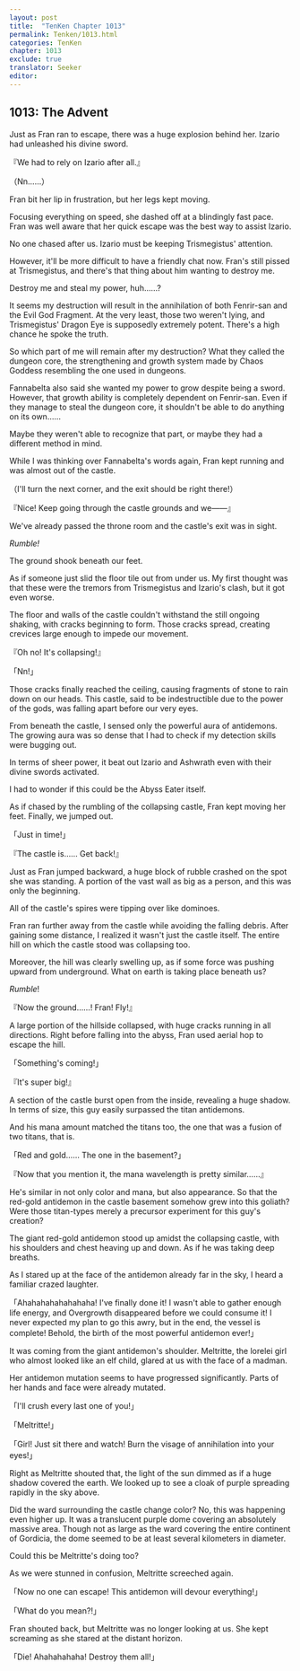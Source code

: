 ```yaml
---
layout: post
title:  "TenKen Chapter 1013"
permalink: Tenken/1013.html
categories: TenKen
chapter: 1013
exclude: true
translator: Seeker
editor: 
---
```

<h2>1013: The Advent</h2>

Just as Fran ran to escape, there was a huge explosion behind her. Izario had unleashed his divine sword.

『We had to rely on Izario after all.』

（Nn……）

Fran bit her lip in frustration, but her legs kept moving.

Focusing everything on speed, she dashed off at a blindingly fast pace. Fran was well aware that her quick escape was the best way to assist Izario.

No one chased after us. Izario must be keeping Trismegistus' attention.

However, it'll be more difficult to have a friendly chat now. Fran's still pissed at Trismegistus, and there's that thing about him wanting to destroy me.

Destroy me and steal my power, huh……?

It seems my destruction will result in the annihilation of both Fenrir-san and the Evil God Fragment. At the very least, those two weren't lying, and Trismegistus' Dragon Eye is supposedly extremely potent. There's a high chance he spoke the truth.

So which part of me will remain after my destruction? What they called the dungeon core, the strengthening and growth system made by Chaos Goddess resembling the one used in dungeons.

Fannabelta also said she wanted my power to grow despite being a sword. However, that growth ability is completely dependent on Fenrir-san. Even if they manage to steal the dungeon core, it shouldn't be able to do anything on its own……

Maybe they weren't able to recognize that part, or maybe they had a different method in mind.

While I was thinking over Fannabelta's words again, Fran kept running and was almost out of the castle.

（I'll turn the next corner, and the exit should be right there!）

『Nice! Keep going through the castle grounds and we――』

We've already passed the throne room and the castle's exit was in sight.

*Rumble!*

The ground shook beneath our feet.

As if someone just slid the floor tile out from under us. My first thought was that these were the tremors from Trismegistus and Izario's clash, but it got even worse.

The floor and walls of the castle couldn't withstand the still ongoing shaking, with cracks beginning to form. Those cracks spread, creating crevices large enough to impede our movement.

『Oh no! It's collapsing!』

「Nn!」

Those cracks finally reached the ceiling, causing fragments of stone to rain down on our heads. This castle, said to be indestructible due to the power of the gods, was falling apart before our very eyes.

From beneath the castle, I sensed only the powerful aura of antidemons. The growing aura was so dense that I had to check if my detection skills were bugging out.

In terms of sheer power, it beat out Izario and Ashwrath even with their divine swords activated.

I had to wonder if this could be the Abyss Eater itself.

As if chased by the rumbling of the collapsing castle, Fran kept moving her feet. Finally, we jumped out.

「Just in time!」

『The castle is…… Get back!』

Just as Fran jumped backward, a huge block of rubble crashed on the spot she was standing. A portion of the vast wall as big as a person, and this was only the beginning.

All of the castle's spires were tipping over like dominoes.

Fran ran further away from the castle while avoiding the falling debris. After gaining some distance, I realized it wasn't just the castle itself. The entire hill on which the castle stood was collapsing too.

Moreover, the hill was clearly swelling up, as if some force was pushing upward from underground. What on earth is taking place beneath us?

*Rumble*!

『Now the ground……! Fran! Fly!』

A large portion of the hillside collapsed, with huge cracks running in all directions. Right before falling into the abyss, Fran used aerial hop to escape the hill.

「Something's coming!」

『It's super big!』

A section of the castle burst open from the inside, revealing a huge shadow. In terms of size, this guy easily surpassed the titan antidemons.

And his mana amount matched the titans too, the one that was a fusion of two titans, that is.

「Red and gold…… The one in the basement?」

『Now that you mention it, the mana wavelength is pretty similar……』

He's similar in not only color and mana, but also appearance. So that the red-gold antidemon in the castle basement somehow grew into this goliath? Were those titan-types merely a precursor experiment for this guy's creation?

The giant red-gold antidemon stood up amidst the collapsing castle, with his shoulders and chest heaving up and down. As if he was taking deep breaths.

As I stared up at the face of the antidemon already far in the sky, I heard a familiar crazed laughter.

「Ahahahahahahahaha! I've finally done it! I wasn't able to gather enough life energy, and Overgrowth disappeared before we could consume it! I never expected my plan to go this awry, but in the end, the vessel is complete! Behold, the birth of the most powerful antidemon ever!」

It was coming from the giant antidemon's shoulder. Meltritte, the lorelei girl who almost looked like an elf child, glared at us with the face of a madman.

Her antidemon mutation seems to have progressed significantly. Parts of her hands and face were already mutated.

「I'll crush every last one of you!」

「Meltritte!」

「Girl! Just sit there and watch! Burn the visage of annihilation into your eyes!」

Right as Meltritte shouted that, the light of the sun dimmed as if a huge shadow covered the earth. We looked up to see a cloak of purple spreading rapidly in the sky above.

Did the ward surrounding the castle change color? No, this was happening even higher up. It was a translucent purple dome covering an absolutely massive area. Though not as large as the ward covering the entire continent of Gordicia, the dome seemed to be at least several kilometers in diameter.

Could this be Meltritte's doing too?

As we were stunned in confusion, Meltritte screeched again.

「Now no one can escape! This antidemon will devour everything!」

「What do you mean?!」

Fran shouted back, but Meltritte was no longer looking at us. She kept screaming as she stared at the distant horizon.

「Die! Ahahahahaha! Destroy them all!」



